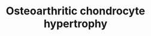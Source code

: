 ---
annotations:
- id: DOID:8398
  type: Disease Ontology
  value: osteoarthritis
- id: CL:0000138
  parent: animal cell
  type: Cell Type Ontology
  value: chondrocyte
- id: PW:0000360
  parent: regulatory pathway
  type: Pathway Ontology
  value: hypoxia inducible factor pathway
- id: PW:0002521
  parent: classic metabolic pathway
  type: Pathway Ontology
  value: thyroid hormone biosynthetic pathway
- id: PW:0000007
  parent: signaling pathway
  type: Pathway Ontology
  value: mitogen activated protein kinase signaling pathway
- id: PW:0000328
  parent: signaling pathway
  type: Pathway Ontology
  value: fibroblast growth factor signaling pathway
- id: CL:0000743
  parent: animal cell
  type: Cell Type Ontology
  value: hypertrophic chondrocyte
authors:
- Phil Hit
- Uday as
- Thanos Oikonomou
- DeSl
- Eweitz
- Egonw
citedin: ''
communities: []
description: Hypoxia in osteoarthritis (OA) leads to low oxygen levels in cartilage,
  activating hypoxia-inducible factors (HIFs). Angiogenesis occurs in response to
  hypoxia, stimulating the formation of new blood vessels. Vascular endothelial growth
  factor (VEGF) plays a key role in angiogenesis. Dysregulation of the canonical FGF
  signalling pathway disrupts chondrocyte proliferation and differentiation. In OA,
  aberrant FGF signalling contributes to the hypertrophic chondrocyte phenotype. This
  phenotype is associated with increased cell size, altered gene expression and matrix
  degradation. Understanding these interactions may provide therapeutic insights for
  the treatment of OA. The pathway is based on Figure 5 of the paper by Ellen G. J.
  Ripmeester et al. (2018).
last-edited: 2025-08-25
ndex: null
organisms:
- Homo sapiens
redirect_from:
- /index.php/Pathway:WP5373
- /instance/WP5373
- /instance/WP5373_r140441
revision: r140441
schema-jsonld:
- '@context': https://schema.org/
  '@id': https://wikipathways.github.io/pathways/WP5373.html
  '@type': Dataset
  creator:
    '@type': Organization
    name: WikiPathways
  description: Hypoxia in osteoarthritis (OA) leads to low oxygen levels in cartilage,
    activating hypoxia-inducible factors (HIFs). Angiogenesis occurs in response to
    hypoxia, stimulating the formation of new blood vessels. Vascular endothelial
    growth factor (VEGF) plays a key role in angiogenesis. Dysregulation of the canonical
    FGF signalling pathway disrupts chondrocyte proliferation and differentiation.
    In OA, aberrant FGF signalling contributes to the hypertrophic chondrocyte phenotype.
    This phenotype is associated with increased cell size, altered gene expression
    and matrix degradation. Understanding these interactions may provide therapeutic
    insights for the treatment of OA. The pathway is based on Figure 5 of the paper
    by Ellen G. J. Ripmeester et al. (2018).
  keywords:
  - ACAN
  - AGC
  - AKT1
  - AKT2
  - AKT3
  - ARNT
  - CCN2
  - CEBPB
  - CNMD
  - COL10A1
  - COL1A1
  - COL2A1
  - COL3A1
  - DDR2
  - DIO2
  - EPAS1
  - FGF23
  - FGFR1
  - FGFR2
  - FGFR3
  - FGFR4
  - FOS
  - FOSB
  - FOSL1
  - FOSL2
  - GANC
  - HIF1A
  - IBSP
  - JAK2
  - JUN
  - JUNB
  - JUND
  - KDR
  - L-thyroxine
  - LAMTOR1
  - MAPK1
  - MAPK3
  - MMP13
  - NFKB1
  - NGF
  - NTRK1
  - O₂
  - PIK3CA
  - PRKCA
  - Prolyl 4-hydroxylase
  - RAS
  - RELA
  - RELB
  - RUNX2
  - SOX9
  - SPP1
  - STAT3
  - Triiodothyronine
  - VEGFA
  - VHL
  license: CC0
  name: Osteoarthritic chondrocyte hypertrophy
seo: CreativeWork
title: Osteoarthritic chondrocyte hypertrophy
wpid: WP5373
---